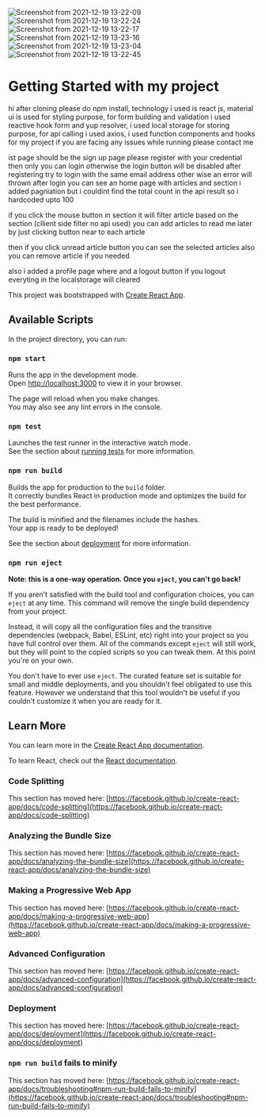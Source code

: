 

![Screenshot from 2021-12-19 13-22-09](https://user-images.githubusercontent.com/89691988/146667974-df21dc1d-aa3f-4df4-b5ff-790b1ce9b6a3.png)
![Screenshot from 2021-12-19 13-22-24](https://user-images.githubusercontent.com/89691988/146667995-c395a955-077d-449d-993a-cb8dc9dc75d0.png)
![Screenshot from 2021-12-19 13-22-17](https://user-images.githubusercontent.com/89691988/146667996-b1a4223d-a12d-46fc-8deb-23aeeeab4ee7.png)
![Screenshot from 2021-12-19 13-23-16](https://user-images.githubusercontent.com/89691988/146667997-bef81058-c04c-465f-b7fa-d0fca4c1b6b0.png)
![Screenshot from 2021-12-19 13-23-04](https://user-images.githubusercontent.com/89691988/146667998-326ce976-5d7a-49e5-96e2-d3caae5b4e44.png)
![Screenshot from 2021-12-19 13-22-45](https://user-images.githubusercontent.com/89691988/146667989-f107029c-b949-4b82-b64a-cf46f467e7ca.png)

# Getting Started with my project


hi after cloning please do npm install, technology i used is react js, material ui is used for styling purpose, for form building and validation i used reactive hook form and yup resolver, i used local storage for storing purpose, for api calling i used axios,  i used function components and hooks for my project
if you are facing any issues while running please contact me

ist page should be the sign up page please register with your credential then only you can login otherwise the login button will be disabled after registering try to login with the same email address other wise an error will thrown after login you can see an home page with articles and section
i added pagniation but i couldint find the total count in the api result so i hardcoded upto 100

if you click the mouse button in section it will filter article based on the section (cllient side filter no api used)
 you can add articles to read me later by just clicking  button near to each article
 
 then if you click unread article button you can see the selected articles also you can remove article if you needed
 
 also i added a profile page where  and a logout button if you logout everyting in the localstorage will cleared





This project was bootstrapped with [Create React App](https://github.com/facebook/create-react-app).

## Available Scripts

In the project directory, you can run:

### `npm start`

Runs the app in the development mode.\
Open [http://localhost:3000](http://localhost:3000) to view it in your browser.

The page will reload when you make changes.\
You may also see any lint errors in the console.

### `npm test`

Launches the test runner in the interactive watch mode.\
See the section about [running tests](https://facebook.github.io/create-react-app/docs/running-tests) for more information.

### `npm run build`

Builds the app for production to the `build` folder.\
It correctly bundles React in production mode and optimizes the build for the best performance.

The build is minified and the filenames include the hashes.\
Your app is ready to be deployed!

See the section about [deployment](https://facebook.github.io/create-react-app/docs/deployment) for more information.

### `npm run eject`

**Note: this is a one-way operation. Once you `eject`, you can't go back!**

If you aren't satisfied with the build tool and configuration choices, you can `eject` at any time. This command will remove the single build dependency from your project.

Instead, it will copy all the configuration files and the transitive dependencies (webpack, Babel, ESLint, etc) right into your project so you have full control over them. All of the commands except `eject` will still work, but they will point to the copied scripts so you can tweak them. At this point you're on your own.

You don't have to ever use `eject`. The curated feature set is suitable for small and middle deployments, and you shouldn't feel obligated to use this feature. However we understand that this tool wouldn't be useful if you couldn't customize it when you are ready for it.

## Learn More

You can learn more in the [Create React App documentation](https://facebook.github.io/create-react-app/docs/getting-started).

To learn React, check out the [React documentation](https://reactjs.org/).

### Code Splitting

This section has moved here: [https://facebook.github.io/create-react-app/docs/code-splitting](https://facebook.github.io/create-react-app/docs/code-splitting)

### Analyzing the Bundle Size

This section has moved here: [https://facebook.github.io/create-react-app/docs/analyzing-the-bundle-size](https://facebook.github.io/create-react-app/docs/analyzing-the-bundle-size)

### Making a Progressive Web App

This section has moved here: [https://facebook.github.io/create-react-app/docs/making-a-progressive-web-app](https://facebook.github.io/create-react-app/docs/making-a-progressive-web-app)

### Advanced Configuration

This section has moved here: [https://facebook.github.io/create-react-app/docs/advanced-configuration](https://facebook.github.io/create-react-app/docs/advanced-configuration)

### Deployment

This section has moved here: [https://facebook.github.io/create-react-app/docs/deployment](https://facebook.github.io/create-react-app/docs/deployment)

### `npm run build` fails to minify

This section has moved here: [https://facebook.github.io/create-react-app/docs/troubleshooting#npm-run-build-fails-to-minify](https://facebook.github.io/create-react-app/docs/troubleshooting#npm-run-build-fails-to-minify)
